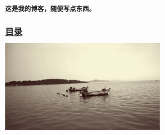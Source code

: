 <!-- 这是主页文件 -->
## 这是我的博客，随便写点东西。
# [目录](catalogue.md) <audio id="audio"  preload="none" autoplay="autoplay"> <source id="mp3" src="music.mp3"> <audio>   

![](images/Sea.webp)
